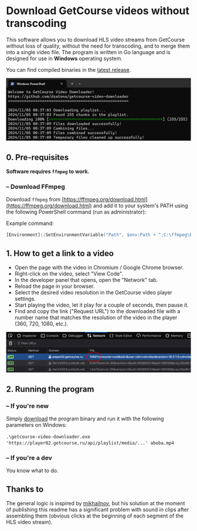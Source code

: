 # Download GetCourse videos without transcoding

This software allows you to download HLS video streams from GetCourse without loss of quality, without the need for transcoding, and to merge them into a single video file. The program is written in Go language and is designed for use in **Windows** operating system.  

You can find compiled binaries in the [latest release](https://github.com/SijyKijy/getcourse-video-downloader/releases/latest).

![](img/pic01.png)

## 0. Pre-requisites

**Software requires `ffmpeg` to work.**

### – Download FFmpeg

Download `ffmpeg` from [https://ffmpeg.org/download.html](https://ffmpeg.org/download.html) and add it to your system's PATH using the following PowerShell command (run as administrator):

Example command:
```ps
[Environment]::SetEnvironmentVariable("Path", $env:Path + ";C:\ffmpeg\bin", "Machine")
```

## 1. How to get a link to a video

* Open the page with the video in Chromium / Google Chrome browser.
* Right-click on the video, select "View Code".
* In the developer panel that opens, open the "Network" tab.
* Reload the page in your browser.
* Select the desired video resolution in the GetCourse video player settings.
* Start playing the video, let it play for a couple of seconds, then pause it.
* Find and copy the link ("Request URL") to the downloaded file with a number name that matches the resolution of the video in the player (360, 720, 1080, etc.).

![](img/pic02.png)

## 2. Running the program

### – If you're new

Simply [download](https://github.com/SijyKijy/getcourse-video-downloader/releases/latest) the program binary and run it with the following parameters on Windows:

`.\getcourse-video-downloader.exe 'https://player02.getcourse.ru/api/playlist/media/...' aboba.mp4`

### – If you're a dev

You know what to do.

## Thanks to

The general logic is inspired by [mikhailnov](https://github.com/mikhailnov/getcourse-video-downloader), but his solution at the moment of publishing this readme has a significant problem with sound in clips after assembling them (obvious clicks at the beginning of each segment of the HLS video stream).

